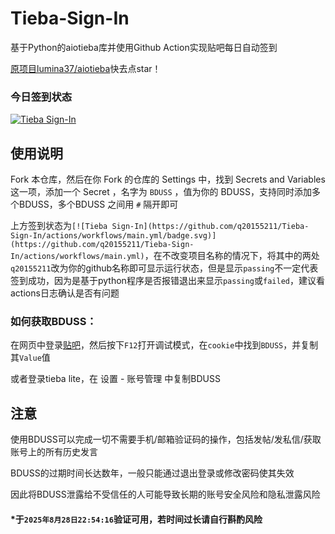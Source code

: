 # Tieba-Sign-In
基于Python的aiotieba库并使用Github Action实现贴吧每日自动签到

[原项目lumina37/aiotieba](https://github.com/lumina37/aiotieba)快去点star！

### 今日签到状态

[![Tieba Sign-In](https://github.com/q20155211/Tieba-Sign-In/actions/workflows/main.yml/badge.svg)](https://github.com/q20155211/Tieba-Sign-In/actions/workflows/main.yml)

## 使用说明

Fork 本仓库，然后在你 Fork 的仓库的 Settings 中，找到 Secrets and Variables 这一项，添加一个 Secret ，名字为 `BDUSS` ，值为你的 BDUSS，支持同时添加多个BDUSS，多个BDUSS 之间用 `#` 隔开即可

上方签到状态为`[![Tieba Sign-In](https://github.com/q20155211/Tieba-Sign-In/actions/workflows/main.yml/badge.svg)](https://github.com/q20155211/Tieba-Sign-In/actions/workflows/main.yml)`，在不改变项目名称的情况下，将其中的两处`q20155211`改为你的github名称即可显示运行状态，但是显示`passing`不一定代表签到成功，因为是基于python程序是否报错退出来显示`passing`或`failed`，建议看actions日志确认是否有问题

### 如何获取BDUSS：
在网页中登录[贴吧](https://tieba.baidu.com)，然后按下`F12`打开调试模式，在`cookie`中找到`BDUSS`，并复制其`Value`值

或者登录tieba lite，在 设置 - 账号管理 中复制BDUSS

## 注意
使用BDUSS可以完成一切不需要手机/邮箱验证码的操作，包括发帖/发私信/获取账号上的所有历史发言

BDUSS的过期时间长达数年，一般只能通过退出登录或修改密码使其失效

因此将BDUSS泄露给不受信任的人可能导致长期的账号安全风险和隐私泄露风险

#### *于`2025年8月28日22:54:16`验证可用，若时间过长请自行斟酌风险
